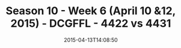 ---
title: Season 10 - Week 6 (April 10 &12, 2015) - DCGFFL - 4422 vs 4431
teams_score:
- team: 4422
  score:
- team: 4431
  score: 20
mvp: Meredith B. (Burnt Orange), Mike D. (Maroon)
game-ball: N/A
season: 10
week:
date: '2015-04-13T14:08:50'
pageid: season-10-week-six-4422-vs-4431
---